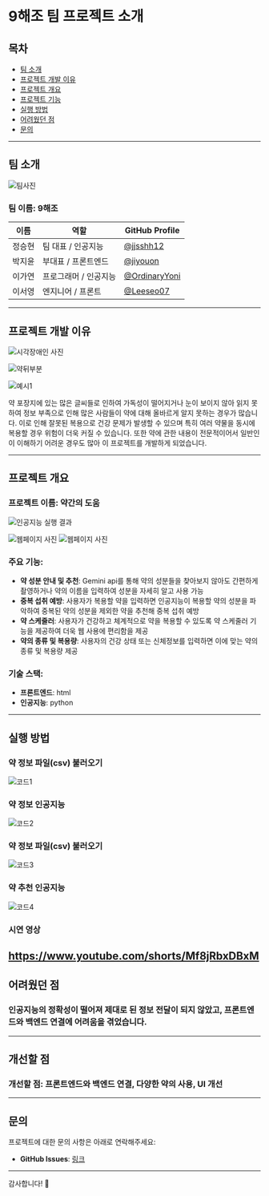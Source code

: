 # 9해조 팀 프로젝트 소개
 

## 목차
- [팀 소개](#팀-소개)
- [프로젝트 개발 이유](#프로젝트-개발-이유)
- [프로젝트 개요](#프로젝트-개요)
- [프로젝트 기능](#프로젝트-기능)
- [실행 방법](#실행-방법)
- [어려웠던 점](#해결방법)
- [문의](#문의)

---

## 팀 소개
![팀사진](./구해줘.png)

### 팀 이름: **9해조**

| 이름          | 역할           | GitHub Profile                                        |
|---------------|----------------|-------------------------------------------------------|
| 정승현       | 팀 대표 / 인공지능    | [@jjsshh12](https://github.com/jjsshh12)         |
| 박지윤       | 부대표 / 프론트엔드   | [@jiyouon](https://github.com/jiyouon)           |
| 이가연       | 프로그래머 / 인공지능 | [@OrdinaryYoni](https://github.com/OrdinaryYoni) |
| 이서영       | 엔지니어 / 프론트     | [@Leeseo07](https://github.com/Leeseo07)         |

---

## 프로젝트 개발 이유
![시각장애인 사진](./시각장애.png)

![약뒤부분](./약뒤에제발요진짜.png)

![예시1](설명서.ㅖㅜㅎ.png)


약 포장지에 있는 많은 글씨들로 인하여 가독성이 떨어지거나 눈이 보이지 않아 읽지 못하여 정보 부족으로 인해 많은 사람들이 약에 대해 올바르게 알지 못하는 경우가 많습니다. 
이로 인해 잘못된 복용으로 건강 문제가 발생할 수 있으며 특히 여러 약물을 동시에 복용할 경우 위험이 더욱 커질 수 있습니다. 
또한 약에 관한 내용이 전문적이어서 일반인이 이해하기 어려운 경우도 많아 이 프로젝트를 개발하게 되었습니다.


---

## 프로젝트 개요

### 프로젝트 이름: **약간의 도움**
![인공지능 실행 결과](./제발.png)





![웹페이지 사진](./KakaoTalk_20241222_143933120.png)
![웹페이지 사진](./KakaoTalk_20241222_143955204.png)
### 주요 기능:
- **약 성분 안내 및 추천**: Gemini api를 통해 약의 성분들을 찾아보지 않아도 간편하게 촬영하거나 약의 이름을 입력하여 성분을 자세히 알고 사용 가능
- **중복 섭취 예방**: 사용자가 복용할 약을 입력하면 인공지능이 복용할 약의 성분을 파악하여 중복된 약의 성분을 제외한 약을 추천해 중복 섭취 예방
- **약 스케줄러**: 사용자가 건강하고 체계적으로 약을 복용할 수 있도록 약 스케줄러 기능을 제공하여 더욱 웹 사용에 편리함을 제공
- **약의 종류 및 복용량**: 사용자의 건강 상태 또는 신체정보를 입력하면 이에 맞는 약의 종류 및 복용량 제공


### 기술 스택:
- **프론트엔드**: html
- **인공지능**: python

---
## 실행 방법
### 약 정보 파일(csv) 불러오기
![코드1](./1.png)
### 약 정보 인공지능
![코드2](./2.png)
### 약 정보 파일(csv) 불러오기
![코드3](./3.png)
### 약 추천 인공지능
![코드4](./4.png)
### 시연 영상
https://www.youtube.com/shorts/Mf8jRbxDBxM
---
## 어려웠던 점

### 인공지능의 정확성이 떨어져 제대로 된 정보 전달이 되지 않았고, 프론트엔드와 백엔드 연결에 어려움을 겪었습니다.

---

## 개선할 점
### 개선할 점: 프론트엔드와 백엔드 연결,  다양한 약의 사용, UI 개선
---

## 문의

프로젝트에 대한 문의 사항은 아래로 연락해주세요:

- **GitHub Issues**: [링크](https://github.com/jiyouon/some-help)
---

감사합니다! 🙌
